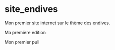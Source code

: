 # site_endives
Mon premier site internet sur le thème des endives.

Ma première edition

Mon premier pull
